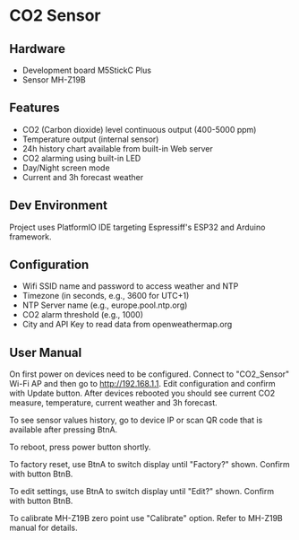 # CO2 Sensor
## Hardware

* Development board M5StickC Plus
* Sensor MH-Z19B

## Features

- CO2 (Carbon dioxide) level continuous output (400-5000 ppm)
- Temperature  output (internal sensor)
- 24h history chart available from built-in Web server
- CO2 alarming using built-in LED
- Day/Night screen mode
- Current and 3h forecast weather 

## Dev Environment

Project uses PlatformIO IDE targeting Espressiff's ESP32 and Arduino framework.

## Configuration

- Wifi SSID name and password to access weather and NTP
- Timezone (in seconds, e.g., 3600 for UTC+1)
- NTP Server name (e.g., europe.pool.ntp.org)
- CO2 alarm threshold (e.g., 1000)
- City and API Key to read data from openweathermap.org

## User Manual

On first power on devices need to be configured. Connect to "CO2_Sensor" Wi-Fi AP and then go to http://192.168.1.1. 
Edit configuration and confirm with Update button. After devices rebooted you should see current CO2 measure, temperature, current weather and 3h forecast.

To see sensor values history, go to device IP or scan QR code that is available after pressing BtnA.

To reboot, press power button shortly.

To factory reset, use BtnA to switch display until "Factory?" shown. Confirm with button BtnB.

To edit settings, use BtnA to switch display until "Edit?" shown. Confirm with button BtnB.

To calibrate MH-Z19B zero point use "Calibrate" option. Refer to MH-Z19B manual for details.
